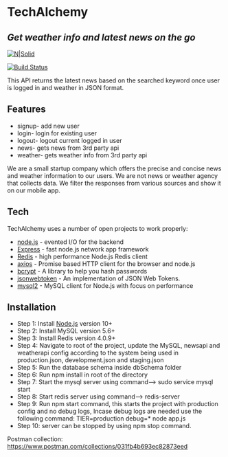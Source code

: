 # TechAlchemy
## _Get weather info and latest news on the go_

[![N|Solid](https://cldup.com/dTxpPi9lDf.thumb.png)](https://nodesource.com/products/nsolid)

[![Build Status](https://travis-ci.org/joemccann/dillinger.svg?branch=master)](https://travis-ci.org/joemccann/dillinger)

This API returns the latest news based on the searched keyword once user is logged in and weather in JSON format.

## Features

- signup- add new user
- login- login for existing user
- logout- logout current logged in user
- news- gets news from 3rd party api
- weather- gets weather info from 3rd party api

We are a small startup company which offers the precise and concise news and weather information
to our users. We are not news or weather agency that collects data. We filter the responses from 
various sources and show it on our mobile app.

## Tech

TechAlchemy uses a number of open projects to work properly:

- [node.js](https://nodejs.org/) - evented I/O for the backend
- [Express](https://expressjs.com/en/starter/installing.html) - fast node.js network app framework
- [Redis](https://www.npmjs.com/package//redis) -  high performance Node.js Redis client
- [axios](https://www.npmjs.com/package/axios#features) - Promise based HTTP client for the browser and node.js
- [bcrypt](https://www.npmjs.com/package/bcrypt) - A library to help you hash passwords
- [jsonwebtoken](https://www.npmjs.com/package/jsonwebtoken) - An implementation of JSON Web Tokens.
- [mysql2](https://www.npmjs.com/package/mysql2) - MySQL client for Node.js with focus on performance



## Installation

- Step 1: Install [Node.js](https://nodejs.org/) version 10+
- Step 2: Install MySQL version 5.6+
- Step 3: Install Redis version 4.0.9+
- Step 4: Navigate to root of the project, update the MySQL, newsapi and weatherapi config according to the system being used in production.json, development.json and staging.json
- Step 5: Run the database schema inside dbSchema folder
- Step 6: Run npm install in root of the directory
- Step 7: Start the mysql server using command-->  sudo service mysql start
- Step 8: Start redis server using command--> redis-server
- Step 9: Run npm start command, this starts the project with production config and no debug logs, Incase debug logs are needed use the following command: TIER=production debug=* node app.js
- Step 10: server can be stopped by using npm stop command.

Postman collection: https://www.postman.com/collections/031fb4b693ec82873eed
